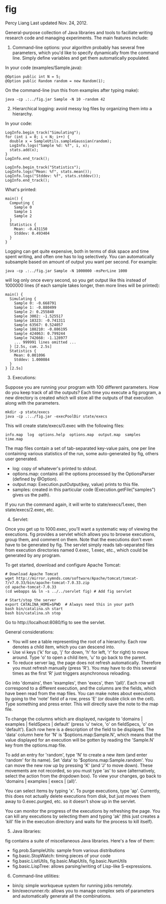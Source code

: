 fig
===
Percy Liang
Last updated Nov. 24, 2012.

General-purpose collection of Java libraries and tools to faciliate writing
research code and managing experiments.  The main features include:

1) Command-line options: your algorithm probably has several free parameters,
which you'd like to specify dynamically from the command line.  Simply define
variables and get them automatically populated.
  
In your code (examples/Sample.java):

    @Option public int N = 5;
    @Option public Random random = new Random(1);

On the command-line (run this from examples after typing make):

    java -cp .:../fig.jar Sample -N 10 -random 42

2) Hierarchical logging: avoid messy log files by organizing them into a
hierarchy.

In your code:

    LogInfo.begin_track("Simulating");
    for (int i = 0; i < N; i++) {
      double x = SampleUtils.sampleGaussian(random);
      LogInfo.logs("Sample %d: %f", i, x);
      stats.add(x);
    }
    LogInfo.end_track();

    LogInfo.begin_track("Statistics");
    LogInfo.logs("Mean: %f", stats.mean());
    LogInfo.logs("Stddev: %f", stats.stddev());
    LogInfo.end_track();

What's printed:

    main() {
      Computing {
        Sample 0
        Sample 1
        Sample 2
      }
      Statistics {
        Mean: -0.431150
        Stddev: 0.493404
      }
    }

Logging can get quite expensive, both in terms of disk space and time spent
writing, and often one has to log selectively.  You can automatically subsample
based on amount of output you want per second.  For example:

    java -cp .:../fig.jar Sample -N 1000000 -msPerLine 1000

will log only once every second, so you get output like this instead of 1000000
lines (if each sample takes longer, then more lines will be printed):

    main() {
      Simulating {
        Sample 0: -0.668791
        Sample 1: -0.880499
        Sample 2: 0.255840
        Sample 3002: -1.525517
        Sample 18323: -0.741311
        Sample 63567: 0.524057
        Sample 188210: -0.886195
        Sample 424063: 0.799244
        Sample 742668: -1.128977
        ... 999991 lines omitted ...
      } [2.5s, cum. 2.5s]
      Statistics {
        Mean: 0.001096
        Stddev: 1.000084
      }
    } [2.5s]

3) Executions:

Suppose you are running your program with 100 different parameters.  How do you
keep track of all the outputs?  Each time you execute a fig program, a new
directory is created which will store all the outputs of that execution along
with the parameters.

    mkdir -p state/execs
    java -cp .:../fig.jar -execPoolDir state/execs

This will create state/execs/0.exec with the following files:

    info.map  log  options.help  options.map  output.map  samples  time.map

The map files contain a set of tab-separated key-value pairs, one per line
containing various statistics of the run, some auto-generated by fig, others
user generated.
 - log: copy of whatever's printed to stdout.
 - options.map: contains all the options processed by the OptionsParser
   (defined by @Option).
 - output.map: Execution.putOutput(key, value) prints to this file.
 - samples: created in this particular code (Execution.getFile("samples") gives
   us the path).

If you run the command again, it will write to state/execs/1.exec, then
state/execs/2.exec, etc.

4) Servlet:

Once you get up to 1000.exec, you'll want a systematic way of viewing the
executions.  fig provides a servlet which allows you to browse executions,
group them, and comment on them.  Note that the executions don't even have to
be generated by fig.  The servlet simply reads tab-separated files from
execution directories named 0.exec, 1.exec, etc., which could be generated by
any program.

To get started, download and configure Apache Tomcat:

    # Download Apache Tomcat
    wget http://mirror.symnds.com/software/Apache/tomcat/tomcat-7/v7.0.33/bin/apache-tomcat-7.0.33.zip
    cd apache-tomcat-7.0.33
    (cd webapps && ln -s ../../servlet fig) # Add fig servlet

    # Start/stop the server
    export CATALINA_HOME=$PWD  # Always need this in your path
    bash bin/catalina.sh start
    bash bin/catalina.sh stop

Go to http://localhost:8080/fig to see the servlet.

General considerations:
 - You will see a table representing the root of a hierarchy.  Each row denotes
   a child item, which you can descend into.
 - Use vi keys ('k' for up, 'j' for down, 'h' for left, 'r' for right) to move
   around.  Type 'o' to open a child item, 'u' to go back to the parent.
 - To reduce server lag, the page does not refresh automatically.  Therefore
   you must refresh manually (press 'R').  You may have to do this several
   times as the first 'R' just triggers asynchronous reloading.

Go into 'domains', then 'examples', then 'execs', then '(all)'.  Each row will
correspond to a different execution, and the columns are the fields, which have
been read from the map files.  You can make notes about executions by going to
the 'note' field of a row, press 'E' (or double click on the cell).  Type
something and press enter.  This will directly save the note to the map file.

To change the columns which are displayed, navigate to 'domains | examples |
fieldSpecs | default' (press 'u' twice, 'o' on fieldSpecs, 'o' on 'default').
Each row here is a description of the field to be displayed.  The 'data' column
here for 'N' is '$options.map:Sample.N', which means that the value displayed
for an execution will be gotten by reading the 'Sample.N' key from the
options.map file.

To add an entry for 'random', type 'N' to create a new item (and enter 'random'
for its name).  Set 'data' to '$options.map:Sample.random'.  You can move the
new row up by pressing 'K' (and 'J' to move down).  These movements are not
recorded, so you must type 'as' to save (alternatively, select the action from
the dropdown box).  To view your changes, go back to 'domains | examples |
execs | (all)'.

You can select items by typing 'x'.  To purge executions, type 'ap'.
Currently, this does not actually delete executions from disk, but just moves
them away to 0.exec.purged, etc. so it doesn't show up in the servlet.

You can monitor the progress of the executions by refreshing the page.  You can
kill any executions by selecting them and typing 'ak' (this just creates a
'kill' file in the execution directory and waits for the process to kill
itself).

5) Java libraries:

fig contains a suite of miscellaneous Java libraries.  Here's a few of them:

 - fig.prob.SampleUtils: sample from various distributions
 - fig.basic.StopWatch: timing pieces of your code
 - fig.basic.ListUtils, fig.basic.MapUtils, fig.basic.NumUtils
 - fig.basic.LispTree: allows parsing/writing of Lisp-like S-expressions.

6) Command-line utilities:

 - bin/q: simple workqueue system for running jobs remotely.
 - bin/execrunner.rb: allows you to manage complex sets of parameters and
   automatically generate all the combinations.
